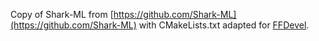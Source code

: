 Copy of Shark-ML from [https://github.com/Shark-ML](https://github.com/Shark-ML) with CMakeLists.txt adapted for [FFDevel](https://github.com/kulhanek/ffdevel/).
